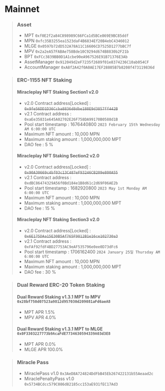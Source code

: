 # Mainnet
>### Asset
> * MPT `0xf0E2f2a84C898989C66FCa1d5BCe869E9BC85ddf`
> * MPN `0xfc35B3255ea1523daF4B6834Ef20B4ebC4346012`
> * MLGE `0x0597b72dD532A78A11C16606CD7525D1277bBC7f`
> * MPV `0x2a2eA57FABAe758Bde10C9294d674B8830b2F21b`
> * BPT `0xFCc3839BB0D1A1cbe90eA967526E91B71376E3Ab`
> * AssetManager `0x912049d2eF7235f2689f01e8374236C10ab054CF`
> * AccountManager `0xA8f2A42f0A0AE17EF28805B7b8208f473119836d`

> ### ERC-1155 NFT Staking
> #### Miracleplay NFT Staking Section1 v2.0 
> * v2.0 Contract address[Locked] : ~~`0x9fe56DD1D36Ccba8836d8dbe188E9d3857ff442B`~~
> * v2.1 Contract address : `0xaEe35831e645A02702E26F758DA99170B0588d1B`
> * Pool start timestamp : 1676440800 `2023 February 15th Wednesday AM 6:00:00 UTC`
> * Maximum NFT amount : 10,000 MPN
> * Maximum staking amount : 1,000,000,000 MPT
> * DAO fee : 5 %
> #### Miracleplay NFT Staking Section2 v2.0
> * v2.0 Contract address[Locked] : ~~`0x90A30669c4bf03c13C487eF93246CB209e800A55`~~
> * v2.1 Contract address : `0xdBC86474329A56f0Bd184e1B8d61c2d69F06AE2b`
> * Pool start timestamp : 1682920800 `2023 May 1st Monday AM 6:00:00 UTC`
> * Maximum NFT amount : 10,000 MPN
> * Maximum staking amount : 1,000,000,000 MPT
> * DAO fee : 15 %
> #### Miracleplay NFT Staking Section3 v2.0
> * v2.0 Contract address[Locked] : ~~`0x6E175DAa15E30B5Af765F9812B1e16ce102730a3`~~
> * v2.1 Contract address : `0xFAf92fdF4BD27753AC9eAF535796e0ee0D73dFc6`
> * Pool start timestamp : 1706162400 `2024 January 25일 Thursday AM 6:00:00 UTC`
> * Maximum NFT amount : 10,000 MPN
> * Maximum staking amount : 1,000,000,000 MPT
> * DAO fee : 30 %

> ### Dual Reward ERC-20 Token Staking
> #### Dual Reward Staking v1.3.1 MPT to MPV `0x28bf750d07523a9812d957030d209081aFd6aeA8`
> * MPT APR 1.5%
> * MPV APR 4.0%
> #### Dual Reward Staking v1.3.1 MPT to MLGE `0x0F3303227773b9AcaFdE7734630594339A03d3E8`
> * MPT APR 0.0%
> * MLGE APR 100.0%

> ### Miracle Pass
> * MiraclePass v1.0 `0x3AeD8A724824DdFbB45Eb267422131b55Aeaad2c`
> * MiraclePenaltyPass v1.0 `0x5734BCdcc579C086d82185cc153aE931fEC17Ad3`